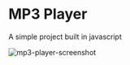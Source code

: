 # MP3 Player

A simple project built in javascript

![mp3-player-screenshot](https://user-images.githubusercontent.com/50837967/212551305-3eb60c94-558c-4ce1-a32c-390ad56ba25c.jpg)
